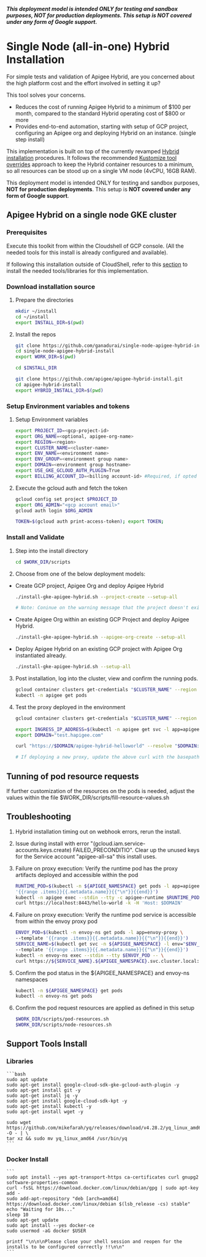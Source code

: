 ***This deployment model is intended ONLY for testing and sandbox purposes, **NOT for production deployments**. This setup is **NOT covered under any form of Google support**.***

# Single Node (all-in-one) Hybrid Installation

For simple tests and validation of Apigee Hybrid, are you concerned about the high platform cost and the effort involved in setting it up?

This tool solves your concerns. 

* Reduces the cost of running Apigee Hybrid to a minimum of $100 per month, compared to the standard Hybrid operating cost of $800 or more
* Provides end-to-end automation, starting with setup of GCP project, configuring an Apigee org and deploying Hybrid on an instance. (single step install)

This implementation is built on top of the currently revamped [Hybrid installation](https://cloud.google.com/apigee/docs/hybrid/preview/new-install-user-guide) procedures. It follows the recommended [Kustomize tool overrides](https://cloud.google.com/apigee/docs/hybrid/preview/new-install-user-guide#kustomize-and-components) approach to keep the Hybrid container resources to a minimum, so all resources can be stood up on a single VM node (4vCPU, 16GB RAM).

This deployment model is intended ONLY for testing and sandbox purposes, **NOT for production deployments**. This setup is **NOT covered under any form of Google support**.

## Apigee Hybrid on a single node GKE cluster

### Prerequisites

Execute this toolkit from within the Cloudshell of GCP console. (All the needed tools for this install is already configured and available). 

If following this installation outside of CloudShell, refer to this [section](#libraries) to install the needed tools/libraries for this implementation.

    
### Download installation source

1. Prepare the directories
    ```bash
    mkdir ~/install
    cd ~/install
    export INSTALL_DIR=$(pwd)
    ```
    
1. Install the repos 
    ```bash
    git clone https://github.com/ganadurai/single-node-apigee-hybrid-install.git
    cd single-node-apigee-hybrid-install
    export WORK_DIR=$(pwd)
    
    cd $INSTALL_DIR  
    
    git clone https://github.com/apigee/apigee-hybrid-install.git
    cd apigee-hybrid-install
    export HYBRID_INSTALL_DIR=$(pwd)
    ```

### Setup Environment variables and tokens

1. Setup Environment variables
    ```bash
    export PROJECT_ID=<gcp-project-id>
    export ORG_NAME=<optional, apigee-org-name>
    export REGION=<region>
    export CLUSTER_NAME=<cluster-name>
    export ENV_NAME=<environment name>
    export ENV_GROUP=<environment group name>
    export DOMAIN=<environment group hostname>
    export USE_GKE_GCLOUD_AUTH_PLUGIN=True
    export BILLING_ACCOUNT_ID=<billing account-id> #Required, if opted to let the tool to spin up a GCP project
    ```

1. Execute the gcloud auth and fetch the token
    ```bash
    gcloud config set project $PROJECT_ID
    export ORG_ADMIN="<gcp account email>"
    gcloud auth login $ORG_ADMIN

    TOKEN=$(gcloud auth print-access-token); export TOKEN;
    ```

### Install and Validate

1. Step into the install directory
    ```bash
    cd $WORK_DIR/scripts
    ```
    
1. Choose from one of the below deployment models:

* Create GCP project, Apigee Org and deploy Apigee Hybrid
    ```bash
    ./install-gke-apigee-hybrid.sh --project-create --setup-all

    # Note: Coninue on the warning message that the project doesn't exist yet.
    ```
    
* Create Apigee Org within an existing GCP Project and deploy Apigee Hybrid.
    ```bash
    ./install-gke-apigee-hybrid.sh --apigee-org-create --setup-all
    ```

* Deploy Apigee Hybrid on an existing GCP project with Apigee Org instantiated already.
    ```bash
    ./install-gke-apigee-hybrid.sh --setup-all
    ```
    
3. Post installation, log into the cluster, view and confirm the running pods.
    ```bash
    gcloud container clusters get-credentials "$CLUSTER_NAME" --region "$REGION" --project "$PROJECT_ID"
    kubectl -n apigee get pods
    ```

4. Test the proxy deployed in the environment
    ```bash
    gcloud container clusters get-credentials "$CLUSTER_NAME" --region "$REGION" --project "$PROJECT_ID"
    
    export INGRESS_IP_ADDRESS=$(kubectl -n apigee get svc -l app=apigee-ingressgateway -o jsonpath='{.items[0].status.loadBalancer.ingress[0].ip}')
    export DOMAIN="test.hapigee.com"
    
    curl "https://$DOMAIN/apigee-hybrid-helloworld" --resolve "$DOMAIN:443:$INGRESS_IP_ADDRESS" -k -i

    # If deploying a new proxy, update the above curl with the basepath of the proxy.
    
    ```

## Tunning of pod resource requests

If further customization of the resources on the pods is needed, adjust the values within the file $WORK_DIR/scripts/fill-resource-values.sh

## Troubleshooting

1. Hybrid installation timing out on webhook errors, rerun the install.

1. Issue during install with error "(gcloud.iam.service-accounts.keys.create) FAILED_PRECONDITIO". Clear up the unused keys for the Service account "apigee-all-sa" this install uses.

1. Failure on proxy execution: Verify the runtime pod has the proxy artifacts deployed and accessible within the pod
    ```bash
    RUNTIME_POD=$(kubectl -n ${APIGEE_NAMESPACE} get pods -l app=apigee-runtime --template \
    '{{range .items}}{{.metadata.name}}{{"\n"}}{{end}}')
    kubectl -n apigee exec --stdin --tty -c apigee-runtime $RUNTIME_POD -- \
    curl https://localhost:8443/hello-world -k -H 'Host: $DOMAIN'
    ```
    
1. Failure on proxy execution: Verify the runtime pod service is accessible from within the envoy proxy pod
    ```bash
    ENVOY_POD=$(kubectl -n envoy-ns get pods -l app=envoy-proxy \
    --template '{{range .items}}{{.metadata.name}}{{"\n"}}{{end}}')
    SERVICE_NAME=$(kubectl get svc -n ${APIGEE_NAMESPACE} -l env="$ENV_NAME",app=apigee-runtime \
    --template '{{range .items}}{{.metadata.name}}{{"\n"}}{{end}}')
    kubectl -n envoy-ns exec --stdin --tty $ENVOY_POD -- \
    curl https://${SERVICE_NAME}.${APIGEE_NAMESPACE}.svc.cluster.local:8443/hello-world -k -H 'Host: $DOMAIN'
    ```
    
1. Confirm the pod status in the ${APIGEE_NAMESPACE} and envoy-ns namespaces
    ```bash
    kubectl -n ${APIGEE_NAMESPACE} get pods
    kubectl -n envoy-ns get pods
    ```

1. Confirm the pod request resources are applied as defined in this setup
    ```bash
    $WORK_DIR/scripts/pod-resources.sh
    $WORK_DIR/scripts/node-resources.sh
    ```

## Support Tools Install

### Libraries
    ```bash
    sudo apt update
    sudo apt-get install google-cloud-sdk-gke-gcloud-auth-plugin -y
    sudo apt-get install git -y
    sudo apt-get install jq -y
    sudo apt-get install google-cloud-sdk-kpt -y
    sudo apt-get install kubectl -y
    sudo apt-get install wget -y

    sudo wget https://github.com/mikefarah/yq/releases/download/v4.28.2/yq_linux_amd64.tar.gz -O - | \
    tar xz && sudo mv yq_linux_amd64 /usr/bin/yq
    ```

 ### Docker Install
    ```
    sudo apt install --yes apt-transport-https ca-certificates curl gnupg2 software-properties-common
    curl -fsSL https://download.docker.com/linux/debian/gpg | sudo apt-key add -
    sudo add-apt-repository "deb [arch=amd64] https://download.docker.com/linux/debian $(lsb_release -cs) stable"
    echo "Waiting for 10s..."
    sleep 10
    sudo apt-get update
    sudo apt install --yes docker-ce
    sudo usermod -aG docker $USER

    printf "\n\n\nPlease close your shell session and reopen for the installs to be configured correctly !!\n\n"
    ```
    
